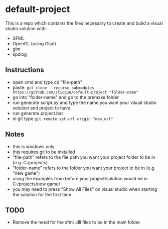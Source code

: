 # default-project
This is a repo which contains the files necessary to create and build a visual studio solution with:
  - SFML
  - OpenGL (using Glad)
  - glm
  - spdlog
  
## Instructions
  - open cmd and type cd "file-path"
  - paste: `git clone --recurse-submodules https://github.com/slicgun/default-project "folder-name"`
  - go into "folder-name" and go to the premake folder
  - run generate script.py and type the name you want your visual studio solution and project to have
  - run generate project.bat
  - in git type `git remote set-url origin "new_url"`
  
 ## Notes
  - this is windows only
  - this requires git to be installed
  - "file-path" refers to the file path you want your project folder to be in (e.g. C:/projects)
  - "folder-name" refers to the folder you want your project to be in (e.g. "new game")
  - using the examples from before your project/solution would be in C:/projects/new game/
  - you may need to press "Show All Files" on visual studio when starting the solution for the first time
  
  ## TODO
  - Remove the need for the sfml .dll files to be in the main folder.
